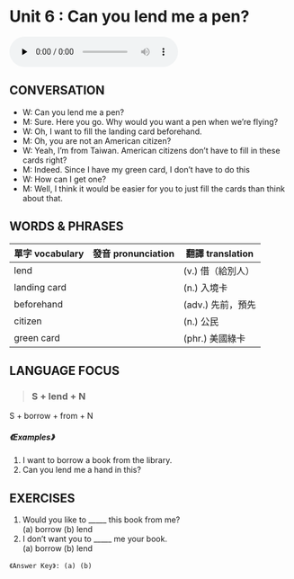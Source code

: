 # Unit 6 : Can you lend me a pen?

<audio controls preload="none">
  <source src="https://channelplus.ner.gov.tw/api/audio/5ad2e5d9f95e3500064f4299">
</audio>

## CONVERSATION
* W: Can you lend me a pen? 
* M: Sure. Here you go. Why would you want a pen when we’re flying? 
* W: Oh, I want to fill the landing card beforehand. 
* M: Oh, you are not an American citizen? 
* W: Yeah, I’m from Taiwan. American citizens don’t have to fill in these cards right? 
* M: Indeed. Since I have my green card, I don’t have to do this 
* W: How can I get one? 
* M: Well, I think it would be easier for you to just fill the cards than think about that.

## WORDS & PHRASES
單字 vocabulary|發音 pronunciation|翻譯 translation
---|---|---
lend||(v.) 借（給別人）
landing card||(n.) 入境卡
beforehand||(adv.) 先前，預先
citizen||(n.) 公民
green card||(phr.) 美國綠卡

## LANGUAGE FOCUS 
> <h3>S + lend + N<br>
S + borrow + from + N</h3>

##### 《Examples》
1. I want to borrow a book from the library.
2. Can you lend me a hand in this?

## EXERCISES 
1. Would you like to _____ this book from me?
  <br>(a) borrow (b) lend
2. I don’t want you to _____ me your book.
  <br>(a) borrow (b) lend

`《Answer Key》: (a) (b)`